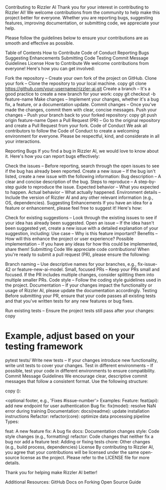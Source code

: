 Contributing to Rizzler AI
Thank you for your interest in contributing to Rizzler AI! We welcome contributions from the community to help make this project better for everyone. Whether you are reporting bugs, suggesting features, improving documentation, or submitting code, we appreciate your help.

Please follow the guidelines below to ensure your contributions are as smooth and effective as possible.

Table of Contents
How to Contribute
Code of Conduct
Reporting Bugs
Suggesting Enhancements
Submitting Code
Testing
Commit Message Guidelines
License
How to Contribute
We welcome contributions from everyone! Here's how you can get involved:

Fork the repository – Create your own fork of the project on GitHub.
Clone your fork – Clone the repository to your local machine.
copy
git clone https://github.com/your-username/rizzler-ai.git
Create a branch – It's a good practice to create a new branch for your work:
copy
git checkout -b feature-name
Make changes – Implement your changes, whether it's a bug fix, a feature, or a documentation update.
Commit changes – Once you've made the changes, commit them with clear, concise messages.
Push your changes – Push your branch back to your forked repository:
copy
git push origin feature-name
Open a Pull Request (PR) – Go to the original repository and create a Pull Request from your fork.
Code of Conduct
We ask all contributors to follow the Code of Conduct to create a welcoming environment for everyone. Please be respectful, kind, and considerate in all your interactions.

Reporting Bugs
If you find a bug in Rizzler AI, we would love to know about it. Here's how you can report bugs effectively:

Check the issues – Before reporting, search through the open issues to see if the bug has already been reported.
Create a new issue – If the bug isn't listed, create a new issue with the following information:
Bug description – A clear and concise description of the bug.
Steps to reproduce – A step-by-step guide to reproduce the issue.
Expected behavior – What you expected to happen.
Actual behavior – What actually happened.
Environment details – Include the version of Rizzler AI and any other relevant information (e.g., OS, dependencies).
Suggesting Enhancements
If you have an idea for a feature or enhancement, please feel free to suggest it! Here's how:

Check for existing suggestions – Look through the existing issues to see if your idea has already been suggested.
Open an issue – If the idea hasn't been suggested yet, create a new issue with a detailed explanation of your suggestion, including:
Use case – Why is this feature important?
Benefits – How will this enhance the project or user experience?
Possible implementation – If you have any ideas for how this could be implemented, share them!
Submitting Code
We appreciate code contributions! When you're ready to submit a pull request (PR), please ensure the following:

Branch naming – Use descriptive names for your branches, e.g., fix-issue-42 or feature-new-ai-model.
Small, focused PRs – Keep your PRs small and focused. If the PR includes multiple changes, consider splitting them into multiple smaller PRs.
Code style – Follow the coding style guidelines used in the project.
Documentation – If your changes impact the functionality or usage of Rizzler AI, please update the documentation accordingly.
Testing
Before submitting your PR, ensure that your code passes all existing tests and that you've written tests for any new features or bug fixes.

Run existing tests – Ensure the project tests still pass after your changes:
copy
# Example, adjust based on your testing framework
pytest tests/
Write new tests – If your changes introduce new functionality, write unit tests to cover your changes.
Test in different environments – If possible, test your code in different environments to ensure compatibility.
Commit Message Guidelines
We encourage clear, descriptive commit messages that follow a consistent format. Use the following structure:

copy
<type>(<scope>): <short description>

<optional detailed description>

<optional footer, e.g., 'Fixes #issue-number'>
Examples:
Feature: feat(api): add new endpoint for user authentication
Bug fix: fix(model): resolve NaN error during training
Documentation: docs(readme): update installation instructions
Refactor: refactor(core): optimize data processing pipeline
Types:

feat: A new feature
fix: A bug fix
docs: Documentation changes
style: Code style changes (e.g., formatting)
refactor: Code changes that neither fix a bug nor add a feature
test: Adding or fixing tests
chore: Other changes (e.g., build process, dependencies)
License
By contributing to Rizzler AI, you agree that your contributions will be licensed under the same open-source license as the project. Please refer to the LICENSE file for more details.

Thank you for helping make Rizzler AI better!

Additional Resources:
GitHub Docs on Forking
Open Source Guide
